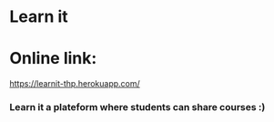 # Learn it 

# Online link:
https://learnit-thp.herokuapp.com/

### Learn it a plateform where students can share courses :)

